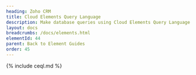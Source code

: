 ```yaml
---
heading: Zoho CRM
title: Cloud Elements Query Language
description: Make database queries using Cloud Elements Query Language.
layout: docs
breadcrumbs: /docs/elements.html
elementId: 44
parent: Back to Element Guides
order: 45
---
```


{% include ceql.md %}
